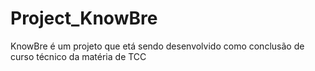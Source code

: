 # Project_KnowBre
 KnowBre é um projeto que etá sendo desenvolvido como conclusão de curso técnico da matéria de TCC
